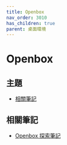 ```yaml
---
title: Openbox
nav_order: 3010
has_children: true
parent: 桌面環境
---
```



# Openbox


## 主題

* [相關筆記](#相關筆記)



## 相關筆記

* [Openbox 探索筆記](https://samwhelp.github.io/note-about-openbox/)
